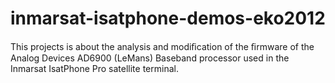 inmarsat-isatphone-demos-eko2012
================================

This projects is about the analysis and modiﬁcation of the ﬁrmware of the Analog Devices AD6900 (LeMans) Baseband processor used in the Inmarsat IsatPhone Pro satellite terminal.